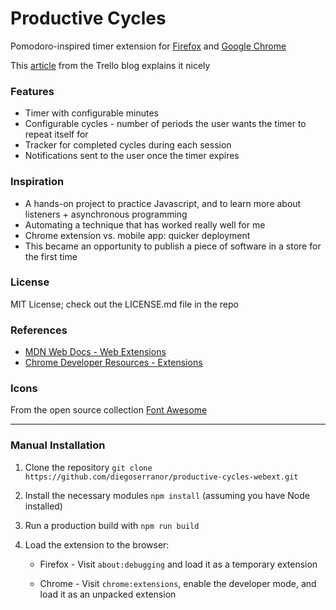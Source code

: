 # Productive Cycles

Pomodoro-inspired timer extension for [Firefox](https://addons.mozilla.org/en-US/firefox/addon/productive-cycles/) and [Google Chrome](https://chrome.google.com/webstore/detail/productive-cycles/lhcaggipefcoefbijhmdehhloonnlobh)

This [article](https://blog.trello.com/how-to-pomodoro-your-way-to-productivity) from the Trello blog explains it nicely

### Features

- Timer with configurable minutes
- Configurable cycles - number of periods the user wants the timer to repeat itself for
- Tracker for completed cycles during each session
- Notifications sent to the user once the timer expires

### Inspiration

- A hands-on project to practice Javascript, and to learn more about listeners + asynchronous programming
- Automating a technique that has worked really well for me
- Chrome extension vs. mobile app: quicker deployment
- This became an opportunity to publish a piece of software in a store for the first time

### License

MIT License; check out the LICENSE.md file in the repo

### References

- [MDN Web Docs - Web Extensions](https://developer.mozilla.org/en-US/docs/Mozilla/Add-ons/WebExtensions)
- [Chrome Developer Resources - Extensions](https://developer.chrome.com/extensions)

### Icons

From the open source collection [Font Awesome](https://fontawesome.com/license/free)

---

### Manual Installation

1. Clone the repository `git clone https://github.com/diegoserranor/productive-cycles-webext.git`

2. Install the necessary modules `npm install` (assuming you have Node installed)

3. Run a production build with `npm run build`

4. Load the extension to the browser:

   - Firefox - Visit `about:debugging` and load it as a temporary extension

   - Chrome - Visit `chrome:extensions`, enable the developer mode, and load it as an unpacked extension
